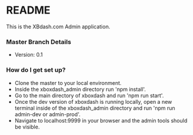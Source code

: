 # README #

This is the XBdash.com Admin application. 

### Master Branch Details ###

* Version: 0.1

### How do I get set up? ###

* Clone the master to your local environment.
* Inside the xboxdash_admin directory run 'npm install'.
* Go to the main directory of xboxdash and run 'npm run start'.
* Once the dev version of xboxdash is running locally, open a new terminal inside of the xboxdash_admin directory and run 'npm run admin-dev or admin-prod'.
* Navigate to localhost:9999 in your browser and the admin tools should be visible.